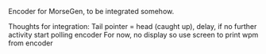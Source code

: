 Encoder for MorseGen, to be integrated somehow.

Thoughts for integration:
Tail pointer = head (caught up), delay, if no further activity start polling encoder
For now, no display so use screen to print wpm from encoder
